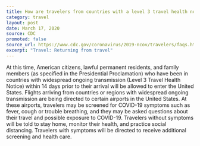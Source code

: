 ```yaml
---
title: How are travelers from countries with a level 3 travel health notice being screened when they enter the United States?
category: travel
layout: post
date: March 17, 2020
source: CDC
promoted: false
source_url: https://www.cdc.gov/coronavirus/2019-ncov/travelers/faqs.html#returning-from-travel
excerpt: "Travel: Returning from travel"
---
```


At this time, American citizens, lawful permanent residents, and family members (as specified in the Presidential Proclamation) who have been in countries with widespread ongoing transmission (Level 3 Travel Health Notice) within 14 days prior to their arrival will be allowed to enter the United States. Flights arriving from countries or regions with widespread ongoing transmission are being directed to certain airports in the United States. At these airports, travelers may be screened for COVID-19 symptoms such as fever, cough or trouble breathing, and they may be asked questions about their travel and possible exposure to COVID-19. Travelers without symptoms will be told to stay home, monitor their health, and practice social distancing. Travelers with symptoms will be directed to receive additional screening and health care.
